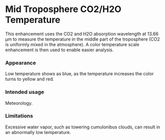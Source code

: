 # Mid Troposphere CO2/H2O Temperature

This enhancement uses the CO2 and H2O absorption wavelength at 13.66 µm to measure the temperature in the middle part of the troposphere (CO2 is uniformly mixed in the atmosphere).
A color temperature scale enhancement is then used to enable easier analysis.

### Appearance

Low temperature shows as blue, as the temperature increases the color turns to yellow and red.

### Intended usage

Meteorology.

### Limitations

Excessive water vapor, such as towering cumulonibus clouds, can result in an abnormally low temperature.